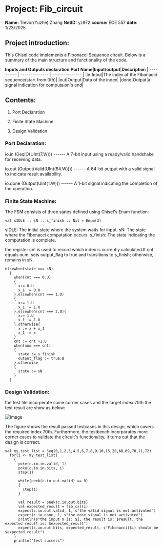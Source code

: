 # Project: Fib_circuit
**Name:** Trevor(Yuzhe) Zhang 
**NetID:** yz972
**course:** ECE 557
**date:** 1/23/2025

## Project introduction:
This Chisel code implements a Fibonacci Sequence circuit.
Below is a summary of the main structure and functionality of the code.

**Inputs and Outputs declaration**
**Port Name**|**Input/output**|**Description**
| ---------- | -------------- | --------------- | 
|in|Input|The index of the Fibonacci sequence(start from 0th)|
|out|Output|Data of the index|
|done|Output|a signal indication for computaion's end|
## Contents:

1. Port Declaration

2. Finite State Machine

3. Design Validation

### Port Declaration:
io.in (DeqIO(UInt(7.W))) ------ A 7-bit input using a ready/valid handshake for receiving data.

io.out (Output(Valid(UInt(64.W)))) ------ A 64-bit output with a valid signal to indicate result availability.

io.done (Output(UInt(1.W))) ------ A 1-bit signal indicating the completion of the operation.
### Finite State Machine:
The FSM consists of three states defined using Chisel's Enum function:
```
val sIDLE :: sN :: s_finish :: Nil = Enum(3)
```
sIDLE: The initial state where the system waits for input.
sN: The state where the Fibonacci computation occurs.
s_finish: The state indicating the computation is complete.

the register cnt is used to record which index is currently calculated.If cnt equals num, sets output_flag to true and transitions to s_finish; otherwise, remains in sN.
```
elsewhen(state === sN)
  {
    when(cnt === 0.U)
    {
      x:= 0.U
      x_1 := 0.U
    }.elsewhen(cnt === 1.U)
    {
      x:= 1.U
      x_1 := 1.U
    }.elsewhen(cnt === 2.U){
      x:= 1.U
      x_1 := 1.U
    }.otherwise{
      x := x + x_1
      x_1 := x
    }
    cnt := cnt +1.U
    when(num === cnt)
    {
      state := s_finish
      output_flag := true.B
    }.otherwise
    {
      state := sN
    }
  }
```
### Design Validation:
the test file incorperate some corner cases and the target index 70th
the test result are show as below:

![image](https://github.com/user-attachments/assets/51de0e28-eb1e-44f2-b385-2ae46020f082)

The figure shows the result passed testcases in this design, which covers the required index 70th. Furthermore, the testbench incorporates more corner cases to validate the circuit's functionality. It turns out that the design is correct. 

```
val my_test_list = Seq(0,1,2,3,4,5,6,7,8,9,10,15,20,68,69,70,71,72)
  for(i <- my_test_list)
    {
      poke(c.io.in.valid, 1)
      poke(c.io.in.bits, i)
      step(1)

      while(peek(c.io.out.valid) == 0)
      {
        step(1)
      }

      val result = peek(c.io.out.bits)
      val expected_result = fib_cal(i)
      expect(c.io.out.valid, 1, s"the valid signal is not activated")
      expect(c.io.done, 1, s"the done signal is not activated")
      println(s"the input n is: $i, the result is: $result, the expected result is: $expected_result")
      expect(c.io.out.bits, expected_result, s"Fibonacci($i) should be $expected_result")
    }
    println("test success")
```
